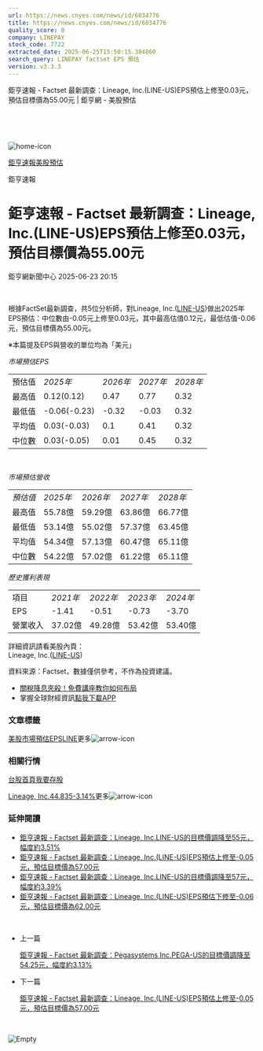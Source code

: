 ```yaml
---
url: https://news.cnyes.com/news/id/6034776
title: https://news.cnyes.com/news/id/6034776
quality_score: 8
company: LINEPAY
stock_code: 7722
extracted_date: 2025-06-25T15:50:15.384860
search_query: LINEPAY factset EPS 預估
version: v3.3.3
---
```


鉅亨速報 - Factset 最新調查：Lineage, Inc.(LINE-US)EPS預估上修至0.03元，預估目標價為55.00元 | 鉅亨網 - 美股預估

‌

‌

![home-icon](/assets/icons/breadCrumb/symbol-icon-home.svg)

[鉅亨速報](/news/cat/anue_live)[美股預估](/news/cat/us_forecast)

鉅亨速報

# 鉅亨速報 - Factset 最新調查：Lineage, Inc.(LINE-US)EPS預估上修至0.03元，預估目標價為55.00元

鉅亨網新聞中心 2025-06-23 20:15

‌

根據FactSet最新調查，共5位分析師，對Lineage, Inc.([LINE-US](https://invest.cnyes.com/usstock/detail/LINE))做出2025年EPS預估：中位數由-0.05元上修至0.03元，其中最高估值0.12元，最低估值-0.06元，預估目標價為55.00元。

※本篇提及EPS與營收的單位均為「美元」

*市場預估EPS*

|  |  |  |  |  |
| --- | --- | --- | --- | --- |
| 預估值 | *2025年* | *2026年* | *2027年* | *2028年* |
| 最高值 | 0.12(0.12) | 0.47 | 0.77 | 0.32 |
| 最低值 | -0.06(-0.23) | -0.32 | -0.03 | 0.32 |
| 平均值 | 0.03(-0.03) | 0.1 | 0.41 | 0.32 |
| 中位數 | 0.03(-0.05) | 0.01 | 0.45 | 0.32 |

‌

*市場預估營收*

|  |  |  |  |  |
| --- | --- | --- | --- | --- |
| *預估值* | *2025年* | *2026年* | *2027年* | *2028年* |
| 最高值 | 55.78億 | 59.29億 | 63.86億 | 66.77億 |
| 最低值 | 53.14億 | 55.02億 | 57.37億 | 63.45億 |
| 平均值 | 54.34億 | 57.13億 | 60.47億 | 65.11億 |
| 中位數 | 54.22億 | 57.02億 | 61.22億 | 65.11億 |

*歷史獲利表現*

|  |  |  |  |  |
| --- | --- | --- | --- | --- |
| 項目 | *2021年* | *2022年* | *2023年* | *2024年* |
| EPS | -1.41 | -0.51 | -0.73 | -3.70 |
| 營業收入 | 37.02億 | 49.28億 | 53.42億 | 53.40億 |

詳細資訊請看美股內頁：  
Lineage, Inc.([LINE-US](https://invest.cnyes.com/usstock/detail/LINE))

資料來源：Factset，數據僅供參考，不作為投資建議。

* [關稅降息夾殺！免費講座教你如何布局](https://events.cnyes.com/rsc2025H2-35584?utm_source=anue&utm_medium=usstocks_end)
* 掌握全球財經資訊[點我下載APP](http://www.cnyes.com/app/?utm_source=mweb&utm_medium=HamMenuBanner&utm_campaign=fixed&utm_content=entr)

### 文章標籤

[美股](https://news.cnyes.com/tag/美股 "美股")[市場預估](https://news.cnyes.com/tag/市場預估 "市場預估")[EPS](https://news.cnyes.com/tag/EPS "EPS")[LINE](https://news.cnyes.com/tag/LINE "LINE")更多![arrow-icon](/assets/icons/arrows/arrow-down.svg)

### 相關行情

[台股首頁](https://www.cnyes.com/twstock)[我要存股](https://supr.link/8OHaU)

[Lineage, Inc.44.835-3.14%](https://invest.cnyes.com/usstock/detail/LINE)更多![arrow-icon](/assets/icons/arrows/arrow-down.svg)

### 延伸閱讀

* [鉅亨速報 - Factset 最新調查：Lineage, Inc.LINE-US的目標價調降至55元，幅度約3.51%](/news/id/6034766)
* [鉅亨速報 - Factset 最新調查：Lineage, Inc.(LINE-US)EPS預估上修至-0.05元，預估目標價為57.00元](/news/id/6032514)
* [鉅亨速報 - Factset 最新調查：Lineage, Inc.LINE-US的目標價調降至57元，幅度約3.39%](/news/id/6032456)
* [鉅亨速報 - Factset 最新調查：Lineage, Inc.(LINE-US)EPS預估下修至-0.06元，預估目標價為62.00元](/news/id/5975738)

‌

* 上一篇

  [鉅亨速報 - Factset 最新調查：Pegasystems Inc.PEGA-US的目標價調降至54.25元，幅度約3.13%](/news/id/6034999)
* 下一篇

  [鉅亨速報 - Factset 最新調查：Lineage, Inc.(LINE-US)EPS預估上修至-0.05元，預估目標價為57.00元](/news/id/6032514)

‌

![Empty](/assets/icons/skeleton/empty-image.svg)

‌